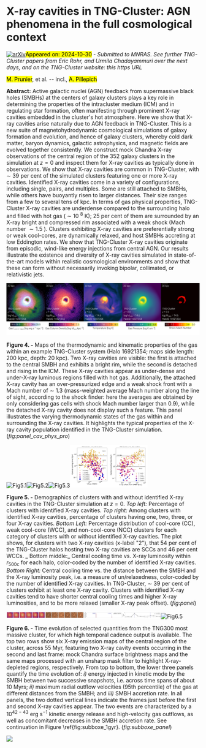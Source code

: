 <div class="macros" style="visibility:hidden;">
$\newcommand{\ensuremath}{}$
$\newcommand{\xspace}{}$
$\newcommand{\object}[1]{\texttt{#1}}$
$\newcommand{\farcs}{{.}''}$
$\newcommand{\farcm}{{.}'}$
$\newcommand{\arcsec}{''}$
$\newcommand{\arcmin}{'}$
$\newcommand{\ion}[2]{#1#2}$
$\newcommand{\textsc}[1]{\textrm{#1}}$
$\newcommand{\hl}[1]{\textrm{#1}}$
$\newcommand{\footnote}[1]{}$
$\newcommand{\mvir}{M_{\rm 200c}}$
$\newcommand{\mvirhost}{\mvir^{\rm host}}$
$\newcommand{\rvir}{R_{\rm 200c}}$
$\newcommand{\rvirhost}{\rvir^{\rm host}}$
$\newcommand{\mgas}{M_{\rm gas}}$
$\newcommand{\mgassat}{\mgas^{\rm sat}}$
$\newcommand{\mcgas}{M_{\rm ColdGas}}$
$\newcommand{\mcgassat}{\mcgas^{\rm sat}}$
$\newcommand{\mhgas}{M_{\rm HotGas}}$
$\newcommand{\mhgassat}{\mhgas^{\rm sat}}$
$\newcommand{\mcgassub}{\mcgas^{\rm subhalo}}$
$\newcommand{\mstar}{M_\star}$
$\newcommand{\mstarsat}{\mstar^{\rm sat}}$
$\newcommand{\mcgm}{M_{\rm CGM}}$
$\newcommand{\mcgmsat}{\mcgm^{\rm sat}}$
$\newcommand{\mism}{M_{\rm ISM}}$
$\newcommand{\mismsat}{\mism^{\rm sat}}$
$\newcommand{\rhalfstar}{R_{\rm half,\star}}$
$\newcommand{\rgal}{R_{\rm gal}}$
$\newcommand{\dsathost}{d_{\rm sat}^{\rm host}}$
$\newcommand{\sublink}{\textsc{sublink}}$
$\newcommand{\sublinkgal}{\sublink\_\textsc{gal} }$
$\newcommand{\subfind}{\textsc{subfind} }$
$\newcommand{\msun}{ M_{\odot}}$
$\newcommand{\kpc}{{\rm kpc}}$
$\newcommand{\thebibliography}{\DeclareRobustCommand{\VAN}[3]{##3}\VANthebibliography}$</div>



<div id="title">

# X-ray cavities in TNG-Cluster: AGN phenomena in the full cosmological context

</div>
<div id="comments">

[![arXiv](https://img.shields.io/badge/arXiv-2410.21366-b31b1b.svg)](https://arxiv.org/abs/2410.21366)<mark>Appeared on: 2024-10-30</mark> -  _Submitted to MNRAS. See further TNG-Cluster papers from Eric Rohr, and Urmila Chadayammuri over the next days, and on the TNG-Cluster website: this https URL_

</div>
<div id="authors">

<mark>M. Prunier</mark>, et al. -- incl., <mark>A. Pillepich</mark>

</div>
<div id="abstract">

**Abstract:** Active galactic nuclei (AGN) feedback from supermassive black holes (SMBHs) at the centers of galaxy clusters plays a key role in determining the properties of the intracluster medium (ICM) and in regulating star formation, often manifesting through prominent X-ray cavities embedded in the cluster's hot atmosphere. Here we show that X-ray cavities arise naturally due to AGN feedback in TNG-Cluster. This is a new suite of magnetohydrodynamic cosmological simulations of galaxy formation and evolution, and hence of galaxy clusters, whereby cold dark matter, baryon dynamics, galactic astrophysics, and magnetic fields are evolved together consistently. We construct mock Chandra X-ray observations of the central region of the 352 galaxy clusters in the simulation at $z=0$ and inspect them for X-ray cavities as typically done in observations. We show that X-ray cavities are common in TNG-Cluster, with $\sim$ 39 per cent of the simulated clusters featuring one or more X-ray cavities. Identified X-ray cavities come in a variety of configurations, including single, pairs, and multiples. Some are still attached to SMBHs, while others have buoyantly risen to larger distances. Their size ranges from a few to several tens of kpc. In terms of gas physical properties, TNG-Cluster X-ray cavities are underdense compared to the surrounding halo and filled with hot gas ( $\sim$ 10 $^8$ K); 25 per cent of them are surrounded by an X-ray bright and compressed rim associated with a weak shock (Mach number $\sim 1.5$ ). Clusters exhibiting X-ray cavities are preferentially strong or weak cool-cores, are dynamically relaxed, and host SMBHs accreting at low Eddington rates. We show that TNG-Cluster X-ray cavities originate from episodic, wind-like energy injections from central AGN. Our results illustrate the existence and diversity of X-ray cavities simulated in state-of-the-art models within realistic cosmological environments and show that these can form without necessarily invoking bipolar, collimated, or relativistic jets.

</div>

<div id="div_fig1">

<img src="tmp_2410.21366/./figures/clusterMaps_default_tng_8192_99_ID-16921354_200_kpc_10.png" alt="Fig4" width="100%"/>

**Figure 4. -** Maps of the thermodynamic and kinematic properties of the gas within an example TNG-Cluster system (Halo 16921354; maps side length: 200 kpc, depth: 20 kpc). Two X-ray cavities are visible: the first is attached to the central SMBH and exhibits a bright rim, while the second is detached and rising in the ICM. These X-ray cavities appear as under-dense and under-X-ray luminous regions filled with hot gas. Additionally, the attached X-ray cavity has an over-pressurized edge and a weak shock front with a Mach number of $\sim$ 1.3 (mass-weighted average Mach number along the line of sight, according to the shock finder: here the averages are obtained by only considering gas cells with shock Mach number larger than 0.9), while the detached X-ray cavity does not display such a feature. This panel illustrates the varying thermodynamic states of the gas within and surrounding the X-ray cavities. It highlights the typical properties of the X-ray cavity population identified in the TNG-Cluster simulation. (*fig:panel_cav_phys_pro*)

</div>
<div id="div_fig2">

<img src="" alt="Fig5.1" width="20%"/><img src="" alt="Fig5.2" width="20%"/><img src="" alt="Fig5.3" width="20%"/><img src="tmp_2410.21366/./figures/A1_Demog_tcool_Lx500.png" alt="Fig5.4" width="20%"/><img src="tmp_2410.21366/./figures/A1_Demog_XrayOff_Tcool.png" alt="Fig5.5" width="20%"/>

**Figure 5. -** Demographics of clusters with and without identified X-ray cavities in the TNG-Cluster simulation at $z=0$. _Top left:_ Percentage of clusters with identified X-ray cavities. _Top right:_ Among clusters with identified X-ray cavities, percentage of clusters having one, two, three, or four X-ray cavities.     _Bottom Left:_ Percentage distribution of cool-core (CC), weak cool-core (WCC), and non-cool-core (NCC) clusters for each category of clusters with or without identified X-ray cavities. The plot shows, for clusters with two X-ray cavities (x-label "2"), that 54 per cent of the TNG-Cluster halos hosting two X-ray cavities are SCCs and 46 per cent WCCs. _ Bottom middle:_ Central cooling time vs. X-ray luminosity within $r_{500\text{c}}$ for each halo, color-coded by the number of identified X-ray cavities. _Bottom Right:_ Central cooling time vs. the distance between the SMBH and the X-ray luminosity peak, i.e. a measure of un/relaxedness, color-coded by the number of identified X-ray cavities. In TNG-Cluster, $\sim$ 39 per cent of clusters exhibit at least one X-ray cavity. Clusters with identified X-ray cavities tend to have shorter central cooling times and higher X-ray luminosities, and to be more relaxed (smaller X-ray peak offset). (*fig:panel*)

</div>
<div id="div_fig3">

<img src="tmp_2410.21366/./figures/A1_subboxe_panel_2008.png" alt="Fig6.1" width="20%"/><img src="tmp_2410.21366/./figures/2008_subplots_UM.png" alt="Fig6.2" width="20%"/><img src="tmp_2410.21366/./figures/A1_gas_cells_KE_2008.png" alt="Fig6.3" width="20%"/><img src="tmp_2410.21366/./figures/A1_gas_cells_outflows_2008.png" alt="Fig6.4" width="20%"/><img src="" alt="Fig6.5" width="20%"/>

**Figure 6. -** Time evolution of selected quantities from the TNG300 most massive cluster, for which high temporal cadence output is available. The top two rows show six X-ray emission maps of the central region of the cluster, across 55 Myr, featuring two X-ray cavity events occurring in the second and last frame: mock Chandra surface brightness maps and the same maps processed with an unsharp mask filter to highlight X-ray-depleted regions, respectively. From top to bottom, the lower three panels quantify the time evolution of: _i)_ energy injected in kinetic mode by the SMBH between two successive snapshots, i.e. across time spans of about 10 Myrs; _ii)_ maximum radial outflow velocities (95th percentile) of the gas at different distances from the SMBH; and _iii)_ SMBH accretion rate. In all panels, the two dotted vertical lines indicate the frames just before the first and second X-ray cavities appear. The two events are characterized by a 10$^{42-43}$ erg s$^{-1}$ kinetic energy release and high-velocity gas outflows, as well as concomitant decreases in the SMBH accretion rate. See continuation in Figure \ref{fig:subboxe_1gyr}. (*fig:subboxe_panel*)

</div><div id="qrcode"><img src=https://api.qrserver.com/v1/create-qr-code/?size=100x100&data="https://arxiv.org/abs/2410.21366"></div>